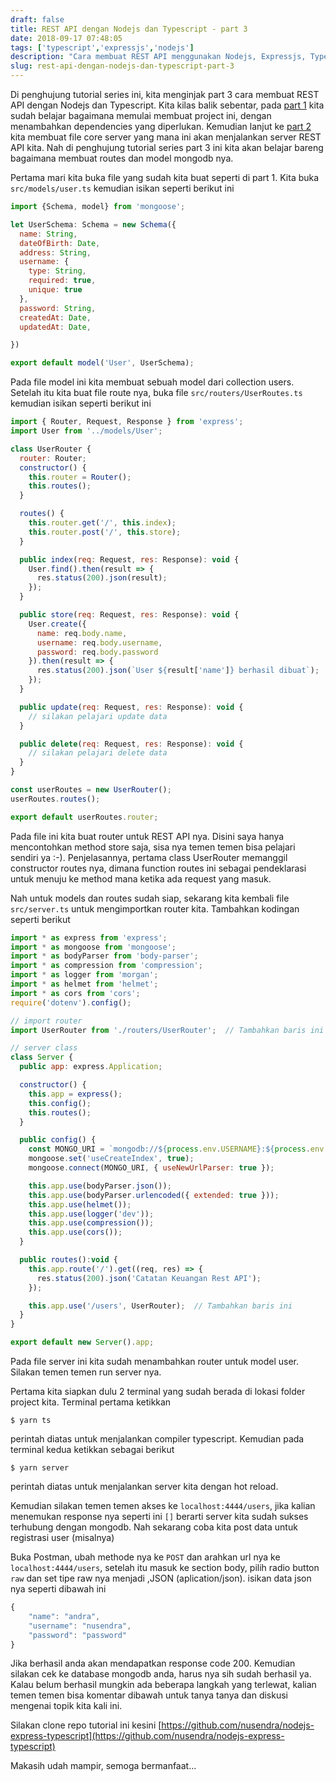 ```yaml
---
draft: false
title: REST API dengan Nodejs dan Typescript - part 3
date: 2018-09-17 07:48:05
tags: ['typescript','expressjs','nodejs']
description: "Cara membuat REST API menggunakan Nodejs, Expressjs, Typescript dan MongoDB"
slug: rest-api-dengan-nodejs-dan-typescript-part-3
---
```


Di penghujung tutorial series ini, kita menginjak part 3 cara membuat REST API dengan Nodejs dan Typescript. Kita kilas balik sebentar, pada [part 1](https://nusendra.com/post/rest-api-dengan-nodejs-dan-typescript-part-1) kita sudah belajar bagaimana memulai membuat project ini, dengan menambahkan dependencies yang diperlukan. Kemudian lanjut ke [part 2](https://nusendra.com/post/rest-api-dengan-nodejs-dan-typescript-part-1) kita membuat file core server yang mana ini akan menjalankan server REST API kita. Nah di penghujung tutorial series part 3 ini kita akan belajar bareng bagaimana membuat routes dan model mongodb nya.

Pertama mari kita buka file yang sudah kita buat seperti di part 1. Kita buka `src/models/user.ts` kemudian isikan seperti berikut ini

```javascript
import {Schema, model} from 'mongoose';

let UserSchema: Schema = new Schema({
  name: String,
  dateOfBirth: Date,
  address: String,
  username: {
    type: String,
    required: true,
    unique: true
  },
  password: String,
  createdAt: Date,
  updatedAt: Date,

})

export default model('User', UserSchema);
```

Pada file model ini kita membuat sebuah model dari collection users. Setelah itu kita buat file route nya, buka file `src/routers/UserRoutes.ts` kemudian isikan seperti berikut ini

```javascript
import { Router, Request, Response } from 'express';
import User from '../models/User';

class UserRouter {
  router: Router;
  constructor() {
    this.router = Router();
    this.routes();
  }

  routes() {
    this.router.get('/', this.index);
    this.router.post('/', this.store);
  }

  public index(req: Request, res: Response): void {
    User.find().then(result => {
      res.status(200).json(result);
    });
  }

  public store(req: Request, res: Response): void {
    User.create({
      name: req.body.name,
      username: req.body.username,
      password: req.body.password
    }).then(result => {
      res.status(200).json(`User ${result['name']} berhasil dibuat`);
    });
  }

  public update(req: Request, res: Response): void {
    // silakan pelajari update data
  }

  public delete(req: Request, res: Response): void {
    // silakan pelajari delete data
  }
}

const userRoutes = new UserRouter();
userRoutes.routes();

export default userRoutes.router;
```

Pada file ini kita buat router untuk REST API nya. Disini saya hanya mencontohkan method store saja, sisa nya temen temen bisa pelajari sendiri ya :-). Penjelasannya, pertama class UserRouter memanggil constructor routes nya, dimana function routes ini sebagai pendeklarasi untuk menuju ke method mana ketika ada request yang masuk.

Nah untuk models dan routes sudah siap, sekarang kita kembali file `src/server.ts` untuk mengimportkan router kita. Tambahkan kodingan seperti berikut

```javascript
import * as express from 'express';
import * as mongoose from 'mongoose';
import * as bodyParser from 'body-parser';
import * as compression from 'compression';
import * as logger from 'morgan';
import * as helmet from 'helmet';
import * as cors from 'cors';
require('dotenv').config();

// import router
import UserRouter from './routers/UserRouter';  // Tambahkan baris ini

// server class
class Server {
  public app: express.Application;

  constructor() {
    this.app = express();
    this.config();
    this.routes();
  }

  public config() {
    const MONGO_URI = `mongodb://${process.env.USERNAME}:${process.env.PASSWORD}@${process.env.HOST}/${process.env.DBNAME}?authSource=admin`;
    mongoose.set('useCreateIndex', true);
    mongoose.connect(MONGO_URI, { useNewUrlParser: true });

    this.app.use(bodyParser.json());
    this.app.use(bodyParser.urlencoded({ extended: true }));
    this.app.use(helmet());
    this.app.use(logger('dev'));
    this.app.use(compression());
    this.app.use(cors());
  }

  public routes():void {
    this.app.route('/').get((req, res) => {
      res.status(200).json('Catatan Keuangan Rest API');
    });

    this.app.use('/users', UserRouter);  // Tambahkan baris ini
  }
}

export default new Server().app;
```

Pada file server ini kita sudah menambahkan router untuk model user. Silakan temen temen run server nya.

Pertama kita siapkan dulu 2 terminal yang sudah berada di lokasi folder project kita. Terminal pertama ketikkan

```
$ yarn ts
```

perintah diatas untuk menjalankan compiler typescript. Kemudian pada terminal kedua ketikkan sebagai berikut

```
$ yarn server
```

perintah diatas untuk menjalankan server kita dengan hot reload.

Kemudian silakan temen temen akses ke `localhost:4444/users`, jika kalian menemukan response nya seperti ini `[]` berarti server kita sudah sukses terhubung dengan mongodb. Nah sekarang coba kita post data untuk registrasi user (misalnya)

Buka Postman, ubah methode nya ke `POST` dan arahkan url nya ke `localhost:4444/users`, setelah itu masuk ke section body, pilih radio button `raw` dan set tipe raw nya menjadi ,JSON (aplication/json). isikan data json nya seperti dibawah ini

```javascript
{
    "name": "andra",
    "username": "nusendra",
    "password": "password"
}
```

Jika berhasil anda akan mendapatkan response code 200. Kemudian silakan cek ke database mongodb anda, harus nya sih sudah  berhasil ya. Kalau belum berhasil mungkin ada beberapa langkah yang terlewat, kalian temen temen bisa komentar dibawah untuk tanya tanya dan diskusi mengenai topik kita kali ini.

Silakan clone repo tutorial ini kesini [https://github.com/nusendra/nodejs-express-typescript](https://github.com/nusendra/nodejs-express-typescript)

Makasih udah mampir, semoga bermanfaat...
